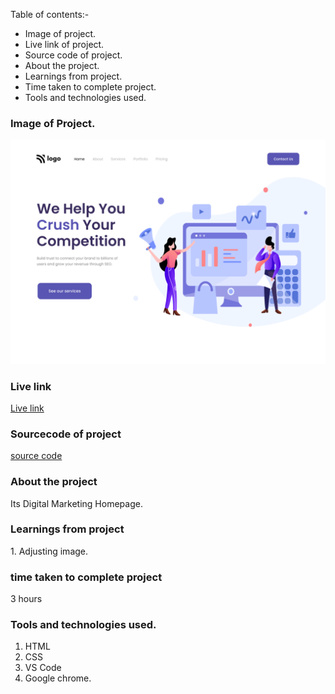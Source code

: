 Table of contents:-
- Image of project.
- Live link of project.
- Source code of project.      
- About the project.
- Learnings from project.
- Time taken to complete project.
- Tools and technologies used.

### Image of Project.
![image](./4.png)

### Live link
[Live link](https://digital-marketing-homepage-project4.netlify.app/)

### Sourcecode of project
[source code]()

### About the project
<p>Its Digital Marketing Homepage.</p>

### Learnings from project
<p>1. Adjusting image.
 </p>

### time taken to complete project
<p>3 hours</p>

### Tools and technologies used.
1. HTML
2. CSS
3. VS Code
4. Google chrome.